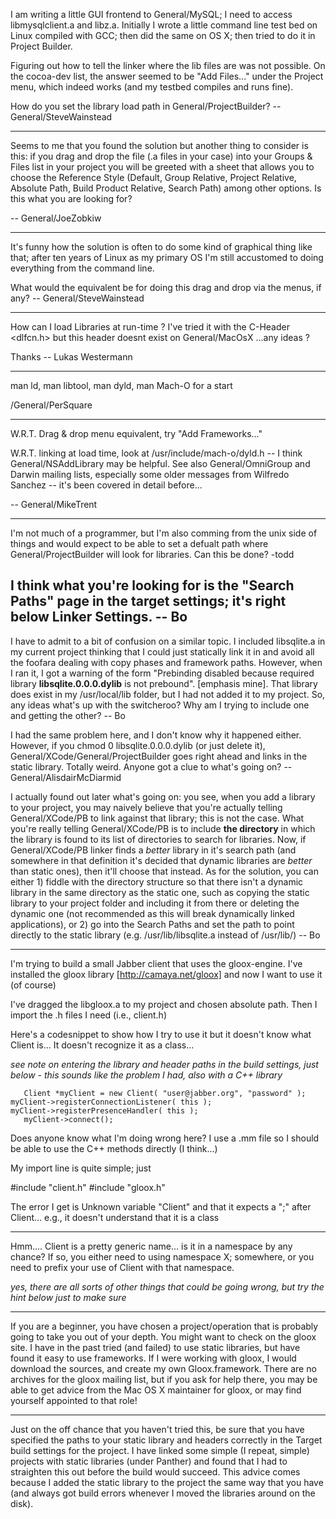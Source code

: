 

I am writing a little GUI frontend to General/MySQL; I need to access libmysqlclient.a and libz.a. Initially I wrote a little command line test bed on Linux compiled with GCC; then did the same on OS X; then tried to do it in Project Builder.

Figuring out how to tell the linker where the lib files are was not possible. On the cocoa-dev list, the answer seemed to be "Add Files..." under the Project menu, which indeed works (and my testbed compiles and runs fine).

How do you set the library load path in General/ProjectBuilder? --General/SteveWainstead

----

Seems to me that you found the solution but another thing to consider is this: if you drag and drop the file (.a files in your case) into your Groups & Files list in your project you will be greeted with a sheet that allows you to choose the Reference Style (Default, Group Relative, Project Relative, Absolute Path, Build Product Relative, Search Path) among other options. Is this what you are looking for?

-- General/JoeZobkiw

----

It's funny how the solution is often to do some kind of graphical thing like that; after ten years of Linux as my primary OS I'm still accustomed to doing everything from the command line.

What would the equivalent be for doing this drag and drop via the menus, if any? -- General/SteveWainstead

----

How can I load Libraries at run-time ? I've tried it with the C-Header <dlfcn.h> but this header doesnt exist on General/MacOsX ...any ideas ?

Thanks
-- Lukas Westermann

----

man ld, man libtool, man dyld, man Mach-O for a start

/General/PerSquare

----

W.R.T. Drag & drop menu equivalent, try "Add Frameworks..."

W.R.T. linking at load time, look at /usr/include/mach-o/dyld.h -- I think General/NSAddLibrary may be helpful. See also General/OmniGroup and Darwin mailing lists, especially some older messages from Wilfredo Sanchez -- it's been covered in detail before...

-- General/MikeTrent 

----

I'm not much of a programmer, but I'm also comming from the unix side of things and would expect to be able to set a defualt path where General/ProjectBuilder will look for libraries.  Can this be done?
-todd

I think what you're looking for is the "Search Paths" page in the target settings; it's right below Linker Settings. -- Bo
----

I have to admit to a bit of confusion on a similar topic.  I included libsqlite.a in my current project thinking that I could just statically link it in and avoid all the foofara dealing with copy phases and framework paths.  However, when I ran it, I got a warning of the form "Prebinding disabled because required library **libsqlite.0.0.0.dylib** is not prebound". [emphasis mine].  That library does exist in my /usr/local/lib folder, but I had not added it to my project.  So, any ideas what's up with the switcheroo?  Why am I trying to include one and getting the other?  -- Bo

I had the same problem here, and I don't know why it happened either. However, if you chmod 0 libsqlite.0.0.0.dylib (or just delete it), General/XCode/General/ProjectBuilder goes right ahead and links in the static library. Totally weird. Anyone got a clue to what's going on? -- General/AlisdairMcDiarmid

I actually found out later what's going on: you see, when you add a library to your project, you may naively believe that you're actually telling General/XCode/PB to link against that library; this is not the case.  What you're really telling General/XCode/PB is to include **the directory** in which the library is found to its list of directories to search for libraries.  Now, if General/XCode/PB linker finds a *better* library in it's search path (and somewhere in that definition it's decided that dynamic libraries are *better* than static ones), then it'll choose that instead.  As for the solution, you can either 1) fiddle with the directory structure so that there isn't a dynamic library in the same directory as the static one, such as copying the static library to your project folder and including it from there or deleting the dynamic one (not recommended as this will break dynamically linked applications), or 2) go into the Search Paths and set the path to point directly to the static library (e.g. /usr/lib/libsqlite.a instead of /usr/lib/)  -- Bo

----

I'm trying to build a small Jabber client that uses the gloox-engine.
I've installed the gloox library [http://camaya.net/gloox] and now I want to use it (of course)

I've dragged the libgloox.a to my project and chosen absolute path.
Then I import the .h files I need (i.e., client.h)

Here's a codesnippet to show how I try to use it but it doesn't know what Client is...
It doesn't recognize it as a class...

*see note on entering the library and header paths in the build settings, just below - this sounds like the problem I had, also with a C++ library*

    
       Client *myClient = new Client( "user@jabber.org", "password" );
	myClient->registerConnectionListener( this );
	myClient->registerPresenceHandler( this );
       myClient->connect();


Does anyone know what I'm doing wrong here?
I use a .mm file so I should be able to use the C++ methods directly (I think...)

My import line is quite simple; just
    
#include "client.h"
#include "gloox.h"


The error I get is 
Unknown variable "Client" and that it expects a ";" after Client...
e.g., it doesn't understand that it is a class

----
Hmm.... Client is a pretty generic name... is it in a namespace by any chance? If so, you either need to     using namespace X; somewhere, or you need to prefix your use of     Client with that namespace.

*yes, there are all sorts of other things that could be going wrong, but try the hint below just to make sure*

----
If you are a beginner, you have chosen a project/operation that is probably going to take you out of your depth. You might want to check on the gloox site.
I have in the past tried (and failed) to use static libraries, but have found it easy to use frameworks. If I were working with gloox, I would download the sources, and create my own Gloox.framework.
There are no archives for the gloox mailing list, but if you ask for help there, you may be able to get advice from the Mac OS X maintainer for gloox, or may find yourself appointed to that role!

----

Just on the off chance that you haven't tried this, be sure that you have specified the paths to your static library and headers correctly in the Target build settings for the project. I have linked some simple (I repeat, simple) projects with static libraries (under Panther) and found that I had to straighten this out before the build would succeed. This advice comes because I added the static library to the project the same way that you have (and always got build errors whenever I moved the libraries around on the disk).